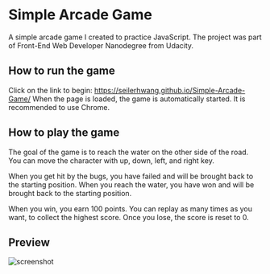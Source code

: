 Simple Arcade Game
===============================
A simple arcade game I created to practice JavaScript. The project was part of Front-End Web Developer Nanodegree from Udacity.

How to run the game
--------------------
Click on the link to begin: https://seilerhwang.github.io/Simple-Arcade-Game/
When the page is loaded, the game is automatically started. It is recommended to use Chrome.

How to play the game
---------------------
The goal of the game is to reach the water on the other side of the road.
You can move the character with up, down, left, and right key.

When you get hit by the bugs, you have failed and will be brought back to the starting position.
When you reach the water, you have won and will be brought back to the starting position.

When you win, you earn 100 points. You can replay as many times as you want, to collect the highest score.
Once you lose, the score is reset to 0.

Preview
-------
![screenshot](https://user-images.githubusercontent.com/32238868/30783295-d1276608-a140-11e7-9017-c9802f878bec.PNG)

